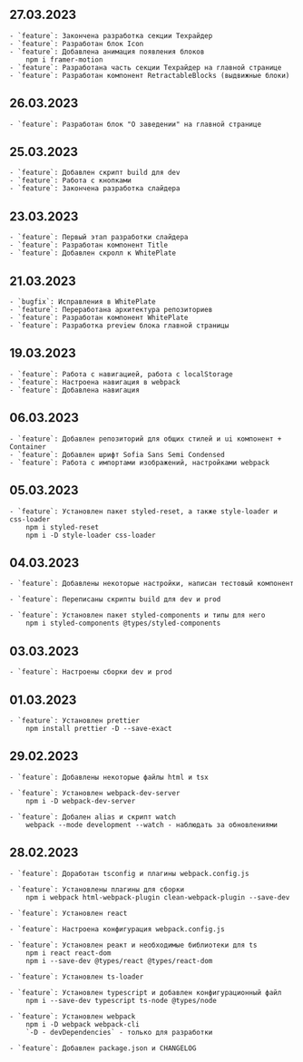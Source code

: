 ## 27.03.2023

    - `feature`: Закончена разработка секции Техрайдер
    - `feature`: Разработан блок Icon
    - `feature`: Добавлена анимация появления блоков
        npm i framer-motion
    - `feature`: Разработана часть секции Техрайдер на главной странице
    - `feature`: Разработан компонент RetractableBlocks (выдвижные блоки)

## 26.03.2023

    - `feature`: Разработан блок "О заведении" на главной странице

## 25.03.2023

    - `feature`: Добавлен скрипт build для dev
    - `feature`: Работа с кнопками
    - `feature`: Закончена разработка слайдера

## 23.03.2023

    - `feature`: Первый этап разработки слайдера
    - `feature`: Разработан компонент Title
    - `feature`: Добавлен скролл к WhitePlate

## 21.03.2023

    - `bugfix`: Исправления в WhitePlate
    - `feature`: Переработана архитектура репозиториев
    - `feature`: Разработан компонент WhitePlate
    - `feature`: Разработка preview блока главной страницы

## 19.03.2023

    - `feature`: Работа с навигацией, работа с localStorage
    - `feature`: Настроена навигация в webpack
    - `feature`: Добавлена навигация

## 06.03.2023

    - `feature`: Добавлен репозиторий для общих стилей и ui компонент + Container
    - `feature`: Добавлен шрифт Sofia Sans Semi Condensed
    - `feature`: Работа с импортами изображений, настройками webpack

## 05.03.2023

    - `feature`: Установлен пакет styled-reset, а также style-loader и css-loader
        npm i styled-reset
        npm i -D style-loader css-loader

## 04.03.2023

    - `feature`: Добавлены некоторые настройки, написан тестовый компонент

    - `feature`: Переписаны скрипты build для dev и prod

    - `feature`: Установлен пакет styled-components и типы для него
        npm i styled-components @types/styled-components

## 03.03.2023

    - `feature`: Настроены сборки dev и prod

## 01.03.2023

    - `feature`: Установлен prettier
        npm install prettier -D --save-exact

## 29.02.2023

    - `feature`: Добавлены некоторые файлы html и tsx

    - `feature`: Установлен webpack-dev-server
        npm i -D webpack-dev-server

    - `feature`: Добален alias и скрипт watch
        webpack --mode development --watch - наблюдать за обновлениями

## 28.02.2023

    - `feature`: Доработан tsconfig и плагины webpack.config.js

    - `feature`: Установлены плагины для сборки
        npm i webpack html-webpack-plugin clean-webpack-plugin --save-dev

    - `feature`: Установлен react

    - `feature`: Настроена конфигурация webpack.config.js

    - `feature`: Установлен реакт и необходимые библиотеки для ts
        npm i react react-dom
        npm i --save-dev @types/react @types/react-dom

    - `feature`: Установлен ts-loader

    - `feature`: Установлен typescript и добавлен конфигурационный файл
        npm i --save-dev typescript ts-node @types/node

    - `feature`: Установлен webpack
        npm i -D webpack webpack-cli
        `-D - devDependencies` - только для разработки

    - `feature`: Добавлен package.json и CHANGELOG
